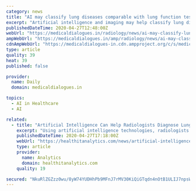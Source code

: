 ```yaml
---
category: news
title: "AI may classify lung diseases comparable with lung function tests"
excerpt: "Artificial intelligence and imaging may help classify lung disease objectively provides results comparable with lung function tests, The study has been published in the American Journal"
publishedDateTime: 2020-04-27T12:48:00Z
webUrl: "https://medicaldialogues.in/radiology/news/ai-may-classify-lung-diseases-comparable-with-lung-function-tests-65216"
ampWebUrl: "https://medicaldialogues.in/amp/radiology/news/ai-may-classify-lung-diseases-comparable-with-lung-function-tests-65216"
cdnAmpWebUrl: "https://medicaldialogues-in.cdn.ampproject.org/c/s/medicaldialogues.in/amp/radiology/news/ai-may-classify-lung-diseases-comparable-with-lung-function-tests-65216"
type: article
quality: 39
heat: 39
published: false

provider:
  name: Daily
  domain: medicaldialogues.in

topics:
  - AI in Healthcare
  - AI

related:
  - title: "Artificial Intelligence Can Help Radiologists Diagnose Lung Disease"
    excerpt: "Using artificial intelligence technologies, radiologists could augment their ability to objectively evaluate and treat lung disease, according to a study published in the American Journal of Roentgenology."
    publishedDateTime: 2020-04-27T17:18:00Z
    webUrl: "https://healthitanalytics.com/news/artificial-intelligence-can-help-radiologists-diagnose-lung-disease"
    type: article
    provider:
      name: Analytics
      domain: healthitanalytics.com
    quality: 19

secured: "NkuRlZGZzz0wu/8yW74YUDHhPb9MFnJ7rMV30KiQiGTqdn4nOtB1ULIJ7npsWQykox70U58gTcHukvMGXw6L3uiqHYCCfP4ged2ji8v/BIvDWvq8tRpY+BASibsEJ4D9v9nk3gDabB/iTOnMaiVp+tkj/Z1I1G8YaErVkEFTkODcGxGMTOYmm8hN5/RFfneFeJKYNYAyk5zBwaMb9/aKUFnIHz7X1pWThIgzjNXQ562xQJ+js0C6YR/EuWs+cIY/sQjxdVV+ablNyG+gJsru2IYRODbdUcfM0koBjXupeTdqbFB17fc0RNf6OFFNZ1Kgka7jVVLClthhPECKYu0mK9fQ/GaaRdqqKra2++AKvmyWnJKmhvy6pUCwMlzDstaBQtSBgEFRgc4iuF8AdMn3iDeJNtq09fta1rdndFGy51SSDWDix5iBIn2b2ecQm3NyI4jxolt8nnmkLnSAPOSQ2hkziFIZ3cyLQELzUpdZinA=;2R57UwwAilwt6esXD1C0zQ=="
---
```


